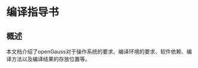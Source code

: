 # 编译指导书<a name="ZH-CN_TOPIC_0241496978"></a>

## 概述<a name="ZH-CN_TOPIC_0241496983"></a>

本文档介绍了openGauss对于操作系统的要求、编译环境的要求、软件依赖、编译方法以及编译结果的存放位置等。
